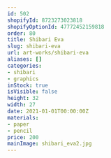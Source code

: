 ```yaml
---
id: 502
shopifyId: 8723273023818
shopifyOptionId: 47772452159818
order: 80
title: Shibari Eva
slug: shibari-eva
url: art-works/shibari-eva
aliases: []
categories:
- shibari
- graphics
inStock: true
isVisible: false
height: 32
width: 27
date: 2021-01-01T00:00:00Z
materials:
- paper
- pencil
price: 200
mainImage: shibari_eva2.jpg
---
```

